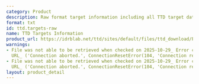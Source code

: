 ```yaml
---
category: Product
description: Raw format target information including all TTD target data
format: txt
id: ttd.targets-raw
name: TTD Targets Information
product_url: https://idrblab.net/ttd/sites/default/files/ttd_download/P1-01-TTD_target_download.txt
warnings:
- File was not able to be retrieved when checked on 2025-10-29_ Error connecting to
  URL_ ('Connection aborted.', ConnectionResetError(104, 'Connection reset by peer'))
- File was not able to be retrieved when checked on 2025-10-29_ Error connecting to
  URL_ ('Connection aborted.', ConnectionResetError(104, 'Connection reset by peer'))
layout: product_detail
---
```

